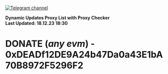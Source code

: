 [![Telegram channel](https://img.shields.io/endpoint?url=https://runkit.io/damiankrawczyk/telegram-badge/branches/master?url=https://t.me/n4z4v0d)](https://t.me/n4z4v0d) 

**Dynamic Updates Proxy List with Proxy Checker**  
**Last Updated: 18.12.23 18:30**

# DONATE (_any evm_) - 0xDEADf12DE9A24b47Da0a43E1bA70B8972F5296F2
